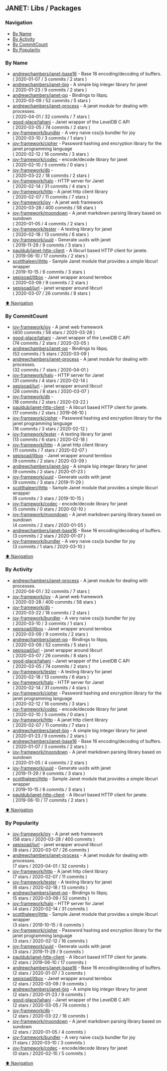 ## JANET: Libs / Packages


### Navigation

- [By Name](#by-name)
- [By Activity](#by-activity)
- [By CommitCount](#by-commitcount)
- [By Popularity](#by-popularity)

### By Name
<!-- PROJECTS_LIST -->
- [andrewchambers/janet-base16](https://github.com/andrewchambers/janet-base16) - Base 16 encoding/decoding of buffers. <br/> ( 2020-01-07 / 3 commits / 2 stars )
- [andrewchambers/janet-big](https://github.com/andrewchambers/janet-big) - A simple big integer library for janet <br/> ( 2020-01-23 / 9 commits / 2 stars )
- [andrewchambers/janet-pq](https://github.com/andrewchambers/janet-pq) - Bindings to libpq. <br/> ( 2020-03-09 / 52 commits / 5 stars )
- [andrewchambers/janet-process](https://github.com/andrewchambers/janet-process) - A janet module for dealing with processes. <br/> ( 2020-04-01 / 32 commits / 7 stars )
- [good-place/tahani](https://github.com/good-place/tahani) - Janet wrapper of the LevelDB C API <br/> ( 2020-03-05 / 74 commits / 2 stars )
- [joy-framework/bundler](https://github.com/joy-framework/bundler) - A very naive css/js bundler for joy <br/> ( 2020-03-10 / 3 commits / 1 stars )
- [joy-framework/cipher](https://github.com/joy-framework/cipher) - Password hashing and encryption library for the janet programming language <br/> ( 2020-02-12 / 16 commits / 3 stars )
- [joy-framework/codec](https://github.com/joy-framework/codec) - encode/decode library for janet <br/> ( 2020-02-10 / 5 commits / 0 stars )
- [joy-framework/db](https://github.com/joy-framework/db) -  <br/> ( 2020-03-22 / 18 commits / 2 stars )
- [joy-framework/halo](https://github.com/joy-framework/halo) - HTTP server for Janet <br/> ( 2020-02-14 / 31 commits / 4 stars )
- [joy-framework/http](https://github.com/joy-framework/http) - A janet http client library <br/> ( 2020-02-07 / 11 commits / 7 stars )
- [joy-framework/joy](https://github.com/joy-framework/joy) - A janet web framework <br/> ( 2020-03-28 / 400 commits / 58 stars )
- [joy-framework/moondown](https://github.com/joy-framework/moondown) - A janet markdown parsing library based on sundown <br/> ( 2020-01-05 / 4 commits / 2 stars )
- [joy-framework/tester](https://github.com/joy-framework/tester) - A testing library for janet <br/> ( 2020-02-18 / 13 commits / 6 stars )
- [joy-framework/uuid](https://github.com/joy-framework/uuid) - Generate uuids with janet <br/> ( 2019-11-29 / 9 commits / 3 stars )
- [pauldub/janet-http-client](https://github.com/pauldub/janet-http-client) - A libcurl based HTTP client for janete. <br/> ( 2019-06-10 / 17 commits / 2 stars )
- [scotthaleen/jhttp](https://github.com/scotthaleen/jhttp) - Sample Janet module that provides a simple libcurl wrapper <br/> ( 2019-10-15 / 6 commits / 3 stars )
- [sepisoad/jtbox](https://github.com/sepisoad/jtbox) - Janet wrapper around termbox <br/> ( 2020-03-09 / 9 commits / 2 stars )
- [sepisoad/jurl](https://github.com/sepisoad/jurl) - janet wrapper around libcurl <br/> ( 2020-03-07 / 26 commits / 8 stars )
<!-- /PROJECTS_LIST -->

[⬆ Navigation](#navigation)

### By CommitCount
<!-- COMMITCOUNT_LIST -->
- [joy-framework/joy](https://github.com/joy-framework/joy) - A janet web framework <br/> (400 commits / 58 stars / 2020-03-28 )
- [good-place/tahani](https://github.com/good-place/tahani) - Janet wrapper of the LevelDB C API <br/> (74 commits / 2 stars / 2020-03-05 )
- [andrewchambers/janet-pq](https://github.com/andrewchambers/janet-pq) - Bindings to libpq. <br/> (52 commits / 5 stars / 2020-03-09 )
- [andrewchambers/janet-process](https://github.com/andrewchambers/janet-process) - A janet module for dealing with processes. <br/> (32 commits / 7 stars / 2020-04-01 )
- [joy-framework/halo](https://github.com/joy-framework/halo) - HTTP server for Janet <br/> (31 commits / 4 stars / 2020-02-14 )
- [sepisoad/jurl](https://github.com/sepisoad/jurl) - janet wrapper around libcurl <br/> (26 commits / 8 stars / 2020-03-07 )
- [joy-framework/db](https://github.com/joy-framework/db) -  <br/> (18 commits / 2 stars / 2020-03-22 )
- [pauldub/janet-http-client](https://github.com/pauldub/janet-http-client) - A libcurl based HTTP client for janete. <br/> (17 commits / 2 stars / 2019-06-10 )
- [joy-framework/cipher](https://github.com/joy-framework/cipher) - Password hashing and encryption library for the janet programming language <br/> (16 commits / 3 stars / 2020-02-12 )
- [joy-framework/tester](https://github.com/joy-framework/tester) - A testing library for janet <br/> (13 commits / 6 stars / 2020-02-18 )
- [joy-framework/http](https://github.com/joy-framework/http) - A janet http client library <br/> (11 commits / 7 stars / 2020-02-07 )
- [sepisoad/jtbox](https://github.com/sepisoad/jtbox) - Janet wrapper around termbox <br/> (9 commits / 2 stars / 2020-03-09 )
- [andrewchambers/janet-big](https://github.com/andrewchambers/janet-big) - A simple big integer library for janet <br/> (9 commits / 2 stars / 2020-01-23 )
- [joy-framework/uuid](https://github.com/joy-framework/uuid) - Generate uuids with janet <br/> (9 commits / 3 stars / 2019-11-29 )
- [scotthaleen/jhttp](https://github.com/scotthaleen/jhttp) - Sample Janet module that provides a simple libcurl wrapper <br/> (6 commits / 3 stars / 2019-10-15 )
- [joy-framework/codec](https://github.com/joy-framework/codec) - encode/decode library for janet <br/> (5 commits / 0 stars / 2020-02-10 )
- [joy-framework/moondown](https://github.com/joy-framework/moondown) - A janet markdown parsing library based on sundown <br/> (4 commits / 2 stars / 2020-01-05 )
- [andrewchambers/janet-base16](https://github.com/andrewchambers/janet-base16) - Base 16 encoding/decoding of buffers. <br/> (3 commits / 2 stars / 2020-01-07 )
- [joy-framework/bundler](https://github.com/joy-framework/bundler) - A very naive css/js bundler for joy <br/> (3 commits / 1 stars / 2020-03-10 )
<!-- /COMMITCOUNT_LIST -->
[⬆ Navigation](#navigation)

### By Activity
<!-- ACTIVITY_LIST -->
- [andrewchambers/janet-process](https://github.com/andrewchambers/janet-process) - A janet module for dealing with processes. <br/> ( 2020-04-01 / 32 commits / 7 stars )
- [joy-framework/joy](https://github.com/joy-framework/joy) - A janet web framework <br/> ( 2020-03-28 / 400 commits / 58 stars )
- [joy-framework/db](https://github.com/joy-framework/db) -  <br/> ( 2020-03-22 / 18 commits / 2 stars )
- [joy-framework/bundler](https://github.com/joy-framework/bundler) - A very naive css/js bundler for joy <br/> ( 2020-03-10 / 3 commits / 1 stars )
- [sepisoad/jtbox](https://github.com/sepisoad/jtbox) - Janet wrapper around termbox <br/> ( 2020-03-09 / 9 commits / 2 stars )
- [andrewchambers/janet-pq](https://github.com/andrewchambers/janet-pq) - Bindings to libpq. <br/> ( 2020-03-09 / 52 commits / 5 stars )
- [sepisoad/jurl](https://github.com/sepisoad/jurl) - janet wrapper around libcurl <br/> ( 2020-03-07 / 26 commits / 8 stars )
- [good-place/tahani](https://github.com/good-place/tahani) - Janet wrapper of the LevelDB C API <br/> ( 2020-03-05 / 74 commits / 2 stars )
- [joy-framework/tester](https://github.com/joy-framework/tester) - A testing library for janet <br/> ( 2020-02-18 / 13 commits / 6 stars )
- [joy-framework/halo](https://github.com/joy-framework/halo) - HTTP server for Janet <br/> ( 2020-02-14 / 31 commits / 4 stars )
- [joy-framework/cipher](https://github.com/joy-framework/cipher) - Password hashing and encryption library for the janet programming language <br/> ( 2020-02-12 / 16 commits / 3 stars )
- [joy-framework/codec](https://github.com/joy-framework/codec) - encode/decode library for janet <br/> ( 2020-02-10 / 5 commits / 0 stars )
- [joy-framework/http](https://github.com/joy-framework/http) - A janet http client library <br/> ( 2020-02-07 / 11 commits / 7 stars )
- [andrewchambers/janet-big](https://github.com/andrewchambers/janet-big) - A simple big integer library for janet <br/> ( 2020-01-23 / 9 commits / 2 stars )
- [andrewchambers/janet-base16](https://github.com/andrewchambers/janet-base16) - Base 16 encoding/decoding of buffers. <br/> ( 2020-01-07 / 3 commits / 2 stars )
- [joy-framework/moondown](https://github.com/joy-framework/moondown) - A janet markdown parsing library based on sundown <br/> ( 2020-01-05 / 4 commits / 2 stars )
- [joy-framework/uuid](https://github.com/joy-framework/uuid) - Generate uuids with janet <br/> ( 2019-11-29 / 9 commits / 3 stars )
- [scotthaleen/jhttp](https://github.com/scotthaleen/jhttp) - Sample Janet module that provides a simple libcurl wrapper <br/> ( 2019-10-15 / 6 commits / 3 stars )
- [pauldub/janet-http-client](https://github.com/pauldub/janet-http-client) - A libcurl based HTTP client for janete. <br/> ( 2019-06-10 / 17 commits / 2 stars )
<!-- /ACTIVITY_LIST -->

[⬆ Navigation](#navigation)

### By Popularity
<!-- POPULARITY_LIST -->
- [joy-framework/joy](https://github.com/joy-framework/joy) - A janet web framework <br/> (58 stars / 2020-03-28 / 400 commits )
- [sepisoad/jurl](https://github.com/sepisoad/jurl) - janet wrapper around libcurl <br/> (8 stars / 2020-03-07 / 26 commits )
- [andrewchambers/janet-process](https://github.com/andrewchambers/janet-process) - A janet module for dealing with processes. <br/> (7 stars / 2020-04-01 / 32 commits )
- [joy-framework/http](https://github.com/joy-framework/http) - A janet http client library <br/> (7 stars / 2020-02-07 / 11 commits )
- [joy-framework/tester](https://github.com/joy-framework/tester) - A testing library for janet <br/> (6 stars / 2020-02-18 / 13 commits )
- [andrewchambers/janet-pq](https://github.com/andrewchambers/janet-pq) - Bindings to libpq. <br/> (5 stars / 2020-03-09 / 52 commits )
- [joy-framework/halo](https://github.com/joy-framework/halo) - HTTP server for Janet <br/> (4 stars / 2020-02-14 / 31 commits )
- [scotthaleen/jhttp](https://github.com/scotthaleen/jhttp) - Sample Janet module that provides a simple libcurl wrapper <br/> (3 stars / 2019-10-15 / 6 commits )
- [joy-framework/cipher](https://github.com/joy-framework/cipher) - Password hashing and encryption library for the janet programming language <br/> (3 stars / 2020-02-12 / 16 commits )
- [joy-framework/uuid](https://github.com/joy-framework/uuid) - Generate uuids with janet <br/> (3 stars / 2019-11-29 / 9 commits )
- [pauldub/janet-http-client](https://github.com/pauldub/janet-http-client) - A libcurl based HTTP client for janete. <br/> (2 stars / 2019-06-10 / 17 commits )
- [andrewchambers/janet-base16](https://github.com/andrewchambers/janet-base16) - Base 16 encoding/decoding of buffers. <br/> (2 stars / 2020-01-07 / 3 commits )
- [sepisoad/jtbox](https://github.com/sepisoad/jtbox) - Janet wrapper around termbox <br/> (2 stars / 2020-03-09 / 9 commits )
- [andrewchambers/janet-big](https://github.com/andrewchambers/janet-big) - A simple big integer library for janet <br/> (2 stars / 2020-01-23 / 9 commits )
- [good-place/tahani](https://github.com/good-place/tahani) - Janet wrapper of the LevelDB C API <br/> (2 stars / 2020-03-05 / 74 commits )
- [joy-framework/db](https://github.com/joy-framework/db) -  <br/> (2 stars / 2020-03-22 / 18 commits )
- [joy-framework/moondown](https://github.com/joy-framework/moondown) - A janet markdown parsing library based on sundown <br/> (2 stars / 2020-01-05 / 4 commits )
- [joy-framework/bundler](https://github.com/joy-framework/bundler) - A very naive css/js bundler for joy <br/> (1 stars / 2020-03-10 / 3 commits )
- [joy-framework/codec](https://github.com/joy-framework/codec) - encode/decode library for janet <br/> (0 stars / 2020-02-10 / 5 commits )
<!-- /POPULARITY_LIST -->

[⬆ Navigation](#navigation)
